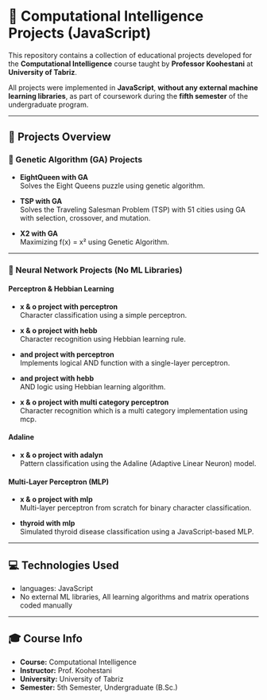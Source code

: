 # 🧠 Computational Intelligence Projects (JavaScript)

This repository contains a collection of educational projects developed for the **Computational Intelligence** course taught by **Professor Koohestani** at **University of Tabriz**.

All projects were implemented in **JavaScript**, **without any external machine learning libraries**, as part of coursework during the **fifth semester** of the undergraduate program.

---

## 📁 Projects Overview

### 🧬 Genetic Algorithm (GA) Projects
- **EightQueen with GA**  
  Solves the Eight Queens puzzle using genetic algorithm.

- **TSP with GA**  
  Solves the Traveling Salesman Problem (TSP) with 51 cities using GA with selection, crossover, and mutation.

- **X2 with GA**  
  Maximizing f(x) = x² using Genetic Algorithm.

---

### 🧠 Neural Network Projects (No ML Libraries)

#### Perceptron & Hebbian Learning
- **x & o project with perceptron**  
  Character classification using a simple perceptron.

- **x & o project with hebb**  
  Character recognition using Hebbian learning rule.

- **and project with perceptron**  
  Implements logical AND function with a single-layer perceptron.

- **and project with hebb**  
  AND logic using Hebbian learning algorithm.
  
- **x & o project with multi category perceptron**  
  Character recognition which is a multi category implementation using mcp.
  
#### Adaline
- **x & o project with adalyn**  
  Pattern classification using the Adaline (Adaptive Linear Neuron) model.
  
#### Multi-Layer Perceptron (MLP)
- **x & o project with mlp**  
  Multi-layer perceptron from scratch for binary character classification.

- **thyroid with mlp**  
  Simulated thyroid disease classification using a JavaScript-based MLP.
---

## 💻 Technologies Used
- languages: JavaScript
- No external ML libraries, All learning algorithms and matrix operations coded manually
---

## 🎓 Course Info
- **Course:** Computational Intelligence  
- **Instructor:** Prof. Koohestani  
- **University:** University of Tabriz  
- **Semester:** 5th Semester, Undergraduate (B.Sc.)
